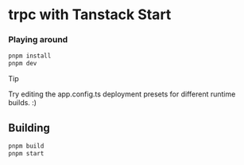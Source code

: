 # trpc with Tanstack Start

### Playing around

```bash
pnpm install
pnpm dev
```

> [!TIP]
> Try editing the app.config.ts deployment presets for different runtime builds. :)

## Building

```bash
pnpm build
pnpm start
```
